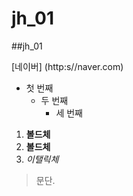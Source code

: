 # jh_01
##jh_01

[네이버] (http:s//naver.com)

* 첫 번째
  * 두 번째
    * 세 번째
  
    
1. **볼드체**
2. __볼드체__
3. *이탤릭체*

>문단.

